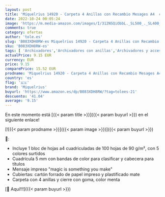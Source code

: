 ```yaml
---
layout: post
title: 'Miquelrius 14920 - Carpeta 4 Anillas con Recambio Mesages A4  color Menta con Separadores y Sobre'
date: 2022-10-24 00:05:24
image: 'https://m.media-amazon.com/images/I/312NSQiObbL._SL500_._SL400_.jpg'
comments: true
category: ofertas
author: 'tole.es'
slug: 'B083XDH8RW-es Miquelrius 14920 - Carpeta 4 Anillas con Recambio Mesages...'
sku: 'B083XDH8RW-es'
tags: [ 'Archivadores','Archivadores con anillas','Archivadores y accesorios','Material de oficina','Oficina y papelería','miquelrius','🇪🇸', ]
actualPrice: 9.15 EUR
currency: EUR
price: 9.15
comparePrice: 15.52 EUR
prodname: 'Miquelrius 14920 - Carpeta 4 Anillas con Recambio Mesages A4  color Menta con Separadores y Sobre'
country: 'es'
flag: '🇪🇸'
brand: 'Miquelrius'
buyurl: 'https://www.amazon.es/dp/B083XDH8RW/?tag=tolees-21'
descuento: '41.04'
average: '9.15'
---
```


En este momento está [{{< param title >}}]({{< param buyurl >}}) en el siguiente enlace!

[![{{< param prodname >}}]({{< param image >}})]({{< param buyurl >}})

🔎:

- Incluye 1 bloc de hojas a4 cuadriculadas de 100 hojas de 90 g/m², con 5 colores surtidos
- Cuadrícula 5 mm con bandas de color para clasificar y cabecera para títulos
- Mensaje impreso "magic is something you make"
- Cubiertas: cartón forrado de papel impreso y plastificado mate
- Carpeta con 4 anillas y cierre con goma, color menta

[🛒 Aquí!!!]({{< param buyurl >}})
